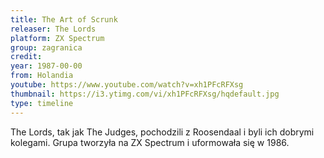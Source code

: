 ```yaml
---
title: The Art of Scrunk
releaser: The Lords
platform: ZX Spectrum
group: zagranica
credit:
year: 1987-00-00
from: Holandia
youtube: https://www.youtube.com/watch?v=xh1PFcRFXsg
thumbnail: https://i3.ytimg.com/vi/xh1PFcRFXsg/hqdefault.jpg
type: timeline
---
```


The Lords, tak jak The Judges, pochodzili z Roosendaal i byli ich dobrymi kolegami. Grupa tworzyła na ZX Spectrum i uformowała się w 1986.

